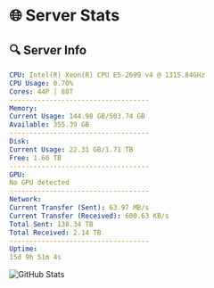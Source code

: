 # 🌐 Server Stats
## 🔍 Server Info
```yaml
CPU: Intel(R) Xeon(R) CPU E5-2699 v4 @ 1315.84GHz
CPU Usage: 0.70%
Cores: 44P | 88T
-----------------------------------
Memory:
Current Usage: 144.98 GB/503.74 GB
Available: 355.39 GB
-----------------------------------
Disk:
Current Usage: 22.31 GB/1.71 TB
Free: 1.60 TB
-----------------------------------
GPU:
No GPU detected
-----------------------------------
Network:
Current Transfer (Sent): 63.97 MB/s
Current Transfer (Received): 600.63 KB/s
Total Sent: 138.34 TB
Total Received: 2.14 TB
-----------------------------------
Uptime:
15d 9h 51m 4s
```
![GitHub Stats](https://img.shields.io/badge/Updated-2025-02-23_08:34:22-blue)
